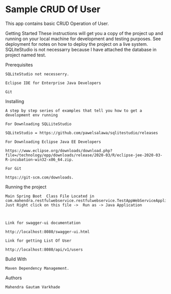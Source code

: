 #  Sample CRUD Of User
This app contains basic CRUD Operation of User.


Getting  Started 
These instructions will get you a copy of the project up and running on your local machine for development and testing purposes. 
See deployment for notes on how to deploy the project on a live system.
SQLiteStudio is not necessarry because I have attached the database in project named test.


Prerequisites

	SQLiteStudio not necesserry.

	Eclipse IDE for Enterprise Java Developers
	
	Git

Installing

	A step by step series of examples that tell you how to get a development env running
	
	For Downloading SQLLiteStudio
 	
	SQLiteStudio = https://github.com/pawelsalawa/sqlitestudio/releases

	For Downloading Eclipse Java EE Developers
	
	https://www.eclipse.org/downloads/download.php?file=/technology/epp/downloads/release/2020-03/R/eclipse-jee-2020-03-R-incubation-win32-x86_64.zip. 

	For Git

	https://git-scm.com/downloads.

Running the project

	Main Spring Boot  Class File Located in 
	com.mahendra.restfulwebservice.restfulwebservice.TestAppWebServiceApplication   Just Right click on this file ->  Run as -> Java Application
	
	
		
	Link for swagger-ui documentation 

	http://localhost:8080/swagger-ui.html

	Link for getting List Of User
	
	http://localhost:8080/api/v1/users


Build With 
	
	Maven Dependency Management.

Authors
	
	Mahendra Gautam Varkhade



		

	
		

	